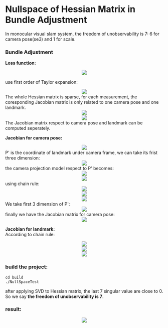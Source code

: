 # Nullspace of Hessian Matrix in Bundle Adjustment

In monocular visual slam system, the freedom of unobservability is 7: 6 for camera pose(se3) and 1 for scale.

### Bundle Adjustment
**Loss function:**
<div align=center><img src=https://latex.codecogs.com/gif.latex?%5Cfrac%7B1%7D%7B2%7D%20%5Csum_%7Bi%3D1%7D%5Em%20%5Csum_%7Bj%3D1%7D%5En%7C%7C%5Cbold%7Be%7D_%7Bi%2Cj%7D%7C%7C%5E2%20%3D%20%5Cfrac%7B1%7D%7B2%7D%5Csum_%7Bi%3D1%7D%5Em%20%5Csum_%7Bj%3D1%7D%5En%7C%7C%5Cbold%7Bu%7D_j%20-%20%5Cfrac%7B1%7D%7Bs_j%7D%5Cbold%7BK%7D%5Cbold%7BT_i%7D%5Cbold%7BP_j%7D%20%7C%7C%5E2></div>

use first order of Taylor expansion:
<div align=center><img src=https://github.com/lbw0502/Visual_Inertial_SLAM_Course/blob/master/exercise4_Hessian_Nullspace/doc/BA.png></div>
The whole Hessian matrix is sparse, for each measurement, the coresponding Jacobian matrix is only related to one camera pose and one landmark.
<div align=center><img src=https://github.com/lbw0502/Visual_Inertial_SLAM_Course/blob/master/exercise4_Hessian_Nullspace/doc/BA1.png></div>
<div align=center><img src=https://github.com/lbw0502/Visual_Inertial_SLAM_Course/blob/master/exercise4_Hessian_Nullspace/doc/BA2.png></div>
The Jacobian matrix respect to camera pose and landmark can be computed seperately.

**Jacobian for camera pose:**
<div align=center><img src=https://github.com/lbw0502/Visual_Inertial_SLAM_Course/blob/master/exercise4_Hessian_Nullspace/doc/Jacobian_camera.png></div>
P' is the coordinate of landmark under camera frame, we can take its frist three dimension:
<div align=center><img src=https://github.com/lbw0502/Visual_Inertial_SLAM_Course/blob/master/exercise4_Hessian_Nullspace/doc/Pnp1.png></div>
the camera projection model respect to P' becomes:
<div align=center><img src=https://github.com/lbw0502/Visual_Inertial_SLAM_Course/blob/master/exercise4_Hessian_Nullspace/doc/PnP2.png></div>
<div align=center><img src=https://github.com/lbw0502/Visual_Inertial_SLAM_Course/blob/master/exercise4_Hessian_Nullspace/doc/PnP3.png></div>
using chain rule:
<div align=center><img src=https://github.com/lbw0502/Visual_Inertial_SLAM_Course/blob/master/exercise4_Hessian_Nullspace/doc/PnP4.png></div>
<div align=center><img src=https://github.com/lbw0502/Visual_Inertial_SLAM_Course/blob/master/exercise4_Hessian_Nullspace/doc/PnP5.png></div>
<div align=center><img src=https://github.com/lbw0502/Visual_Inertial_SLAM_Course/blob/master/exercise4_Hessian_Nullspace/doc/PnP6.png></div>
We take first 3 dimension of P':
<div align=center><img src=https://github.com/lbw0502/Visual_Inertial_SLAM_Course/blob/master/exercise4_Hessian_Nullspace/doc/PnP7.png></div>
finally we have the Jacobian matrix for camera pose:
<div align=center><img src=https://github.com/lbw0502/Visual_Inertial_SLAM_Course/blob/master/exercise4_Hessian_Nullspace/doc/PnP8.png></div>

**Jacobian for landmark:**  
According to chain rule:
<div align=center><img src=https://github.com/lbw0502/Visual_Inertial_SLAM_Course/blob/master/exercise4_Hessian_Nullspace/doc/PnP9.png></div>
<div align=center><img src=https://github.com/lbw0502/Visual_Inertial_SLAM_Course/blob/master/exercise4_Hessian_Nullspace/doc/PnP10.png></div>
<div align=center><img src=https://github.com/lbw0502/Visual_Inertial_SLAM_Course/blob/master/exercise4_Hessian_Nullspace/doc/PnP11.png></div>


### build the project:
`cd build`  
`./NullSpaceTest`

after applying SVD to Hessian matrix, the last 7 singular value are close to 0. So we say **the freedom of unobservability is 7**.
### result:
<div align=center><img src=https://github.com/lbw0502/Visual_Inertial_SLAM_Course/blob/master/exercise4_Hessian_Nullspace/doc/result.png></div>
